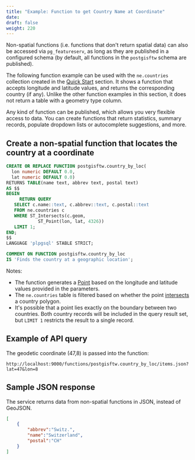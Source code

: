 ```yaml
---
title: "Example: Function to get Country Name at Coordinate"
date:
draft: false
weight: 220
---
```


Non-spatial functions (i.e. functions that don't return spatial data) can also be accessed via `pg_featureserv`, as long as they are published in a configured schema
(by default, all functions in the `postgisftw` schema are published).

The following function example can be used with the `ne.countries` collection created in the [Quick Start](/quickstart/) section. It shows a function that accepts longitude and latitude values, and returns the corresponding country (if any). Unlike the other function examples in this section, it does not return a table with a geometry type column.

Any kind of function can be published, which allows you very flexible access to data. You can create functions that return statistics, summary records, populate dropdown lists or autocomplete suggestions, and more.

## Create a non-spatial function that locates the country at a coordinate

```sql
CREATE OR REPLACE FUNCTION postgisftw.country_by_loc(
  lon numeric DEFAULT 0.0,
  lat numeric DEFAULT 0.0)
RETURNS TABLE(name text, abbrev text, postal text)
AS $$
BEGIN
     RETURN QUERY
   SELECT c.name::text, c.abbrev::text, c.postal::text
   FROM ne.countries c
   WHERE ST_Intersects(c.geom,
            ST_Point(lon, lat, 4326))
   LIMIT 1;
END;
$$
LANGUAGE 'plpgsql' STABLE STRICT;

COMMENT ON FUNCTION postgisftw.country_by_loc
IS 'Finds the country at a geographic location';
```

Notes:

* The function generates a [Point](https://postgis.net/docs/ST_Point.html) based on the longitude and latitude values provided in the parameters.
* The `ne.countries` table is filtered based on whether the point [intersects](https://postgis.net/docs/ST_Intersects.html) a country polygon.
* It's possible that a point lies exactly on the boundary between two countries. Both country records will be included in the query result set, but `LIMIT 1` restricts the result to a single record.

## Example of API query

The geodetic coordinate (47,8) is passed into the function:

`http://localhost:9000/functions/postgisftw.country_by_loc/items.json?lat=47&lon=8`

## Sample JSON response

The service returns data from non-spatial functions in JSON, instead of GeoJSON.

```json
[
    {
        "abbrev":"Switz.",
        "name":"Switzerland",
        "postal":"CH"
    }
]
```
